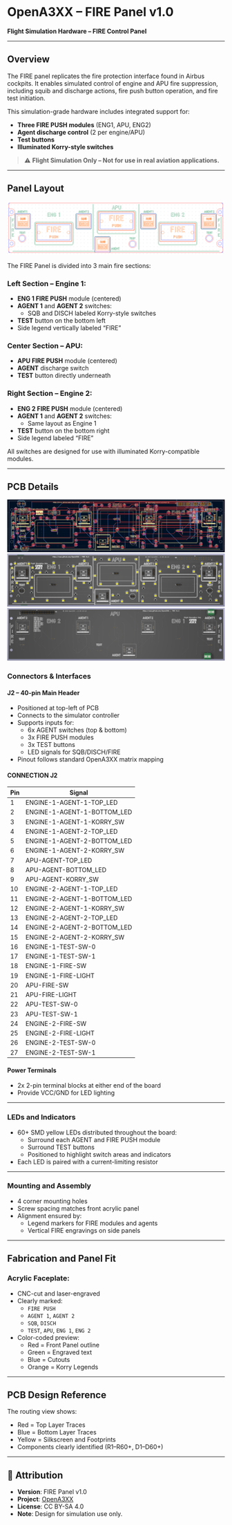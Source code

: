 
# OpenA3XX – FIRE Panel v1.0  
**Flight Simulation Hardware – FIRE Control Panel**

---

## Overview

The FIRE panel replicates the fire protection interface found in Airbus cockpits. It enables simulated control of engine and APU fire suppression, including squib and discharge actions, fire push button operation, and fire test initiation. 

This simulation-grade hardware includes integrated support for:

- **Three FIRE PUSH modules** (ENG1, APU, ENG2)
- **Agent discharge control** (2 per engine/APU)
- **Test buttons**
- **Illuminated Korry-style switches**

> ⚠️ **Flight Simulation Only – Not for use in real aviation applications.**

---

## Panel Layout

![Acrylic Panels](./img/acrylic-panels.png)

The FIRE Panel is divided into 3 main fire sections:

### Left Section – Engine 1:
- **ENG 1 FIRE PUSH** module (centered)
- **AGENT 1** and **AGENT 2** switches:
  - SQB and DISCH labeled Korry-style switches
- **TEST** button on the bottom left
- Side legend vertically labeled “FIRE”

### Center Section – APU:
- **APU FIRE PUSH** module (centered)
- **AGENT** discharge switch
- **TEST** button directly underneath

### Right Section – Engine 2:
- **ENG 2 FIRE PUSH** module (centered)
- **AGENT 1** and **AGENT 2** switches:
  - Same layout as Engine 1
- **TEST** button on the bottom right
- Side legend labeled “FIRE”

All switches are designed for use with illuminated Korry-compatible modules.

---

## PCB Details

![PCB Design](./img/pcb-design.png)  
![PCB 3D Front](./img/pcb-3d-front.png)  
![PCB 3D Back](./img/pcb-3d-back.png)

### Connectors & Interfaces

#### J2 – 40-pin Main Header
- Positioned at top-left of PCB
- Connects to the simulator controller
- Supports inputs for:
  - 6x AGENT switches (top & bottom)
  - 3x FIRE PUSH modules
  - 3x TEST buttons
  - LED signals for SQB/DISCH/FIRE
- Pinout follows standard OpenA3XX matrix mapping

#### CONNECTION J2

| Pin | Signal                      |
|-----|-----------------------------|
| 1   | ENGINE-1-AGENT-1-TOP_LED    |
| 2   | ENGINE-1-AGENT-1-BOTTOM_LED |
| 3   | ENGINE-1-AGENT-1-KORRY_SW   |
| 4   | ENGINE-1-AGENT-2-TOP_LED    |
| 5   | ENGINE-1-AGENT-2-BOTTOM_LED |
| 6   | ENGINE-1-AGENT-2-KORRY_SW   |
| 7   | APU-AGENT-TOP_LED           |
| 8   | APU-AGENT-BOTTOM_LED        |
| 9   | APU-AGENT-KORRY_SW          |
| 10  | ENGINE-2-AGENT-1-TOP_LED    |
| 11  | ENGINE-2-AGENT-1-BOTTOM_LED |
| 12  | ENGINE-2-AGENT-1-KORRY_SW   |
| 13  | ENGINE-2-AGENT-2-TOP_LED    |
| 14  | ENGINE-2-AGENT-2-BOTTOM_LED |
| 15  | ENGINE-2-AGENT-2-KORRY_SW   |
| 16  | ENGINE-1-TEST-SW-0          |
| 17  | ENGINE-1-TEST-SW-1          |
| 18  | ENGINE-1-FIRE-SW            |
| 19  | ENGINE-1-FIRE-LIGHT         |
| 20  | APU-FIRE-SW                 |
| 21  | APU-FIRE-LIGHT              |
| 22  | APU-TEST-SW-0               |
| 23  | APU-TEST-SW-1               |
| 24  | ENGINE-2-FIRE-SW            |
| 25  | ENGINE-2-FIRE-LIGHT         |
| 26  | ENGINE-2-TEST-SW-0          |
| 27  | ENGINE-2-TEST-SW-1          |

#### Power Terminals
- 2x 2-pin terminal blocks at either end of the board
- Provide VCC/GND for LED lighting

---

### LEDs and Indicators

- 60+ SMD yellow LEDs distributed throughout the board:
  - Surround each AGENT and FIRE PUSH module
  - Surround TEST buttons
  - Positioned to highlight switch areas and indicators
- Each LED is paired with a current-limiting resistor

---

### Mounting and Assembly

- 4 corner mounting holes
- Screw spacing matches front acrylic panel
- Alignment ensured by:
  - Legend markers for FIRE modules and agents
  - Vertical FIRE engravings on side panels

---

## Fabrication and Panel Fit

### Acrylic Faceplate:
- CNC-cut and laser-engraved
- Clearly marked:
  - `FIRE PUSH`
  - `AGENT 1`, `AGENT 2`
  - `SQB`, `DISCH`
  - `TEST`, `APU`, `ENG 1`, `ENG 2`
- Color-coded preview:
  - Red = Front Panel outline
  - Green = Engraved text
  - Blue = Cutouts
  - Orange = Korry Legends

---

## PCB Design Reference

The routing view shows:
- Red = Top Layer Traces
- Blue = Bottom Layer Traces
- Yellow = Silkscreen and Footprints
- Components clearly identified (R1–R60+, D1–D60+)

---

## 🔗 Attribution

- **Version**: FIRE Panel v1.0  
- **Project**: [OpenA3XX](https://www.github.com/OpenA3XX)  
- **License**: CC BY-SA 4.0  
- **Note**: Design for simulation use only.
